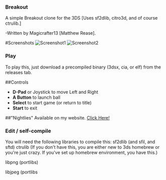 ### Breakout
A simple Breakout clone for the 3DS [Uses sf2dlib, citro3d, and of course ctrulib.]

-Written by Magicrafter13 [Matthew Rease].

#Screenshots
![Screenshot1](http://oldforgeinn.ddns.net/Images/Breakout/BreakoutLeft.png)
![Screenshot2](http://oldforgeinn.ddns.net/Images/Breakout/BreakoutRight.png)

### Play
To play this, just download a precompiled binary (3dsx, cia, or elf) from the releases tab.

##Controls
* __D-Pad__ or Joystick to move Left and Right
* __A Button__ to launch ball
* __Select__ to start game (or return to title)
* __Start__ to exit

##"Nightlies"
Available on my website. [Click Here!](http://oldforgeinn.ddns.net/Games/?game=Breakout)

### Edit / self-compile
You will need the following libraries to compile this:
sf2dlib (and sfil, and sftd)
ctrulib (If you don't have this, you are either new to 3ds homebrew or you're just crazy.
    If you've set up homebrew environment, you have this.)

libpng (portlibs)

libjpeg (portlibs

